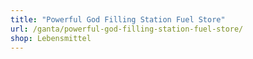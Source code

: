```yaml
---
title: "Powerful God Filling Station Fuel Store"
url: /ganta/powerful-god-filling-station-fuel-store/
shop: Lebensmittel
---
```

